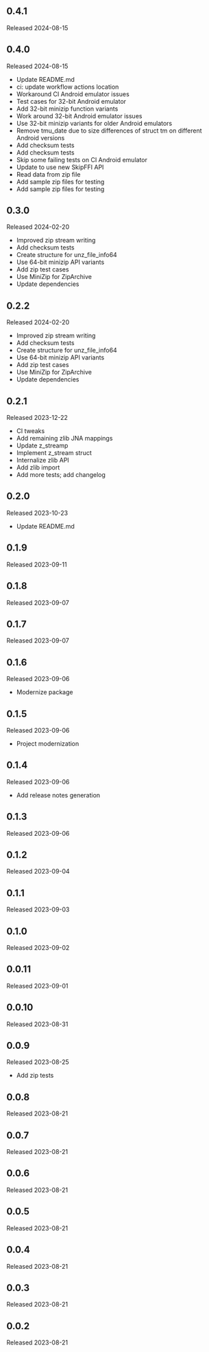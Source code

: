 ## 0.4.1

Released 2024-08-15


## 0.4.0

Released 2024-08-15

  - Update README.md
  - ci: update workflow actions location
  - Workaround CI Android emulator issues
  - Test cases for 32-bit Android emulator
  - Add 32-bit minizip function variants
  - Work around 32-bit Android emulator issues
  - Use 32-bit minizip variants for older Android emulators
  - Remove tmu_date due to size differences of struct tm on different Android versions
  - Add checksum tests
  - Add checksum tests
  - Skip some failing tests on CI Android emulator
  - Update to use new SkipFFI API
  - Read data from zip file
  - Add sample zip files for testing
  - Add sample zip files for testing

## 0.3.0

Released 2024-02-20

  - Improved zip stream writing
  - Add checksum tests
  - Create structure for unz_file_info64
  - Use 64-bit minizip API variants
  - Add zip test cases
  - Use MiniZip for ZipArchive
  - Update dependencies

## 0.2.2

Released 2024-02-20

  - Improved zip stream writing
  - Add checksum tests
  - Create structure for unz_file_info64
  - Use 64-bit minizip API variants
  - Add zip test cases
  - Use MiniZip for ZipArchive
  - Update dependencies

## 0.2.1

Released 2023-12-22

  - CI tweaks
  - Add remaining zlib JNA mappings
  - Update z_streamp
  - Implement z_stream struct
  - Internalize zlib API
  - Add zlib import
  - Add more tests; add changelog

## 0.2.0

Released 2023-10-23

  - Update README.md

## 0.1.9

Released 2023-09-11


## 0.1.8

Released 2023-09-07


## 0.1.7

Released 2023-09-07


## 0.1.6

Released 2023-09-06

  - Modernize package

## 0.1.5

Released 2023-09-06

  - Project modernization

## 0.1.4

Released 2023-09-06

  - Add release notes generation

## 0.1.3

Released 2023-09-06


## 0.1.2

Released 2023-09-04


## 0.1.1

Released 2023-09-03


## 0.1.0

Released 2023-09-02


## 0.0.11

Released 2023-09-01


## 0.0.10

Released 2023-08-31


## 0.0.9

Released 2023-08-25

  - Add zip tests

## 0.0.8

Released 2023-08-21


## 0.0.7

Released 2023-08-21


## 0.0.6

Released 2023-08-21


## 0.0.5

Released 2023-08-21


## 0.0.4

Released 2023-08-21


## 0.0.3

Released 2023-08-21


## 0.0.2

Released 2023-08-21


